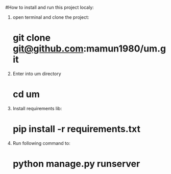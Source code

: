 #How to install and run this project localy:

1. open terminal and clone the project:
	# git clone git@github.com:mamun1980/um.git

2. Enter into um directory
	# cd um

3. Install requirements lib:
	# pip install -r requirements.txt

4. Run following command to:
	# python manage.py runserver